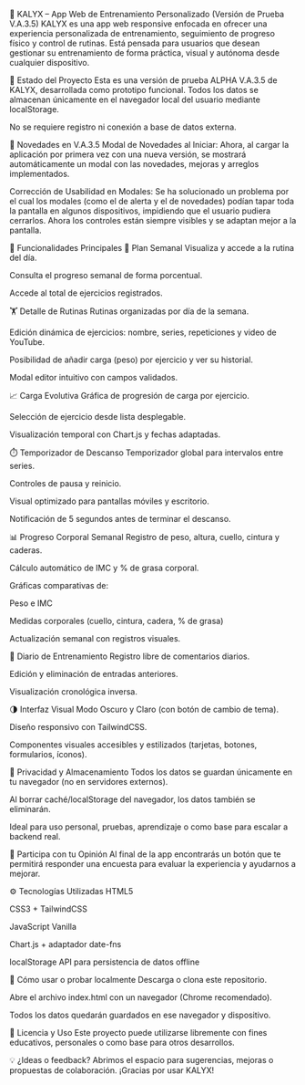 💪 KALYX – App Web de Entrenamiento Personalizado (Versión de Prueba V.A.3.5)
KALYX es una app web responsive enfocada en ofrecer una experiencia personalizada de entrenamiento, seguimiento de progreso físico y control de rutinas. Está pensada para usuarios que desean gestionar su entrenamiento de forma práctica, visual y autónoma desde cualquier dispositivo.

🚧 Estado del Proyecto
Esta es una versión de prueba ALPHA V.A.3.5 de KALYX, desarrollada como prototipo funcional. Todos los datos se almacenan únicamente en el navegador local del usuario mediante localStorage.

No se requiere registro ni conexión a base de datos externa.

🎯 Novedades en V.A.3.5
Modal de Novedades al Iniciar: Ahora, al cargar la aplicación por primera vez con una nueva versión, se mostrará automáticamente un modal con las novedades, mejoras y arreglos implementados.

Corrección de Usabilidad en Modales: Se ha solucionado un problema por el cual los modales (como el de alerta y el de novedades) podían tapar toda la pantalla en algunos dispositivos, impidiendo que el usuario pudiera cerrarlos. Ahora los controles están siempre visibles y se adaptan mejor a la pantalla.

🎯 Funcionalidades Principales
📅 Plan Semanal
Visualiza y accede a la rutina del día.

Consulta el progreso semanal de forma porcentual.

Accede al total de ejercicios registrados.

🏋️ Detalle de Rutinas
Rutinas organizadas por día de la semana.

Edición dinámica de ejercicios: nombre, series, repeticiones y video de YouTube.

Posibilidad de añadir carga (peso) por ejercicio y ver su historial.

Modal editor intuitivo con campos validados.

📈 Carga Evolutiva
Gráfica de progresión de carga por ejercicio.

Selección de ejercicio desde lista desplegable.

Visualización temporal con Chart.js y fechas adaptadas.

⏱️ Temporizador de Descanso
Temporizador global para intervalos entre series.

Controles de pausa y reinicio.

Visual optimizado para pantallas móviles y escritorio.

Notificación de 5 segundos antes de terminar el descanso.

📊 Progreso Corporal Semanal
Registro de peso, altura, cuello, cintura y caderas.

Cálculo automático de IMC y % de grasa corporal.

Gráficas comparativas de:

Peso e IMC

Medidas corporales (cuello, cintura, cadera, % de grasa)

Actualización semanal con registros visuales.

📝 Diario de Entrenamiento
Registro libre de comentarios diarios.

Edición y eliminación de entradas anteriores.

Visualización cronológica inversa.

🌗 Interfaz Visual
Modo Oscuro y Claro (con botón de cambio de tema).

Diseño responsivo con TailwindCSS.

Componentes visuales accesibles y estilizados (tarjetas, botones, formularios, íconos).

🔐 Privacidad y Almacenamiento
Todos los datos se guardan únicamente en tu navegador (no en servidores externos).

Al borrar caché/localStorage del navegador, los datos también se eliminarán.

Ideal para uso personal, pruebas, aprendizaje o como base para escalar a backend real.

🧪 Participa con tu Opinión
Al final de la app encontrarás un botón que te permitirá responder una encuesta para evaluar la experiencia y ayudarnos a mejorar.

⚙️ Tecnologías Utilizadas
HTML5

CSS3 + TailwindCSS

JavaScript Vanilla

Chart.js + adaptador date-fns

localStorage API para persistencia de datos offline

📁 Cómo usar o probar localmente
Descarga o clona este repositorio.

Abre el archivo index.html con un navegador (Chrome recomendado).

Todos los datos quedarán guardados en ese navegador y dispositivo.

📝 Licencia y Uso
Este proyecto puede utilizarse libremente con fines educativos, personales o como base para otros desarrollos.

💡 ¿Ideas o feedback?
Abrimos el espacio para sugerencias, mejoras o propuestas de colaboración. ¡Gracias por usar KALYX!
